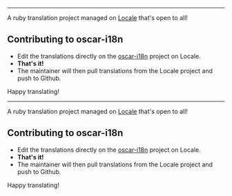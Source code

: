 
---

A ruby translation project managed on [Locale](http://www.localeapp.com/) that's open to all!

## Contributing to oscar-i18n

- Edit the translations directly on the [oscar-i18n](http://www.localeapp.com/projects/public?search=oscar-i18n) project on Locale.
- **That's it!**
- The maintainer will then pull translations from the Locale project and push to Github.

Happy translating!

---

A ruby translation project managed on [Locale](http://www.localeapp.com/) that's open to all!

## Contributing to oscar-i18n

- Edit the translations directly on the [oscar-i18n](http://www.localeapp.com/projects/public?search=oscar-i18n) project on Locale.
- **That's it!**
- The maintainer will then pull translations from the Locale project and push to Github.

Happy translating!
